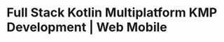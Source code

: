 # Full Stack Kotlin Multiplatform KMP Development | Web Mobile

<p>
  <img src="https://i.postimg.cc/Cxs519jz/KMP-Course.png" href="" alt="">
</p>
